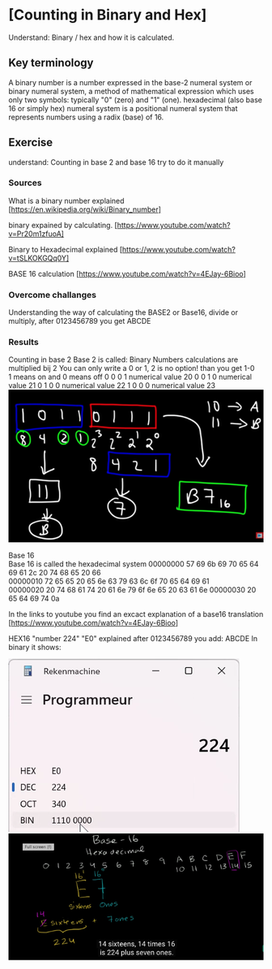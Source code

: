 # [Counting in Binary and Hex]
Understand: Binary / hex and how it is calculated. 


## Key terminology
A binary number is a number expressed in the base-2 numeral system or binary numeral system, a method of mathematical expression which uses only two symbols: typically "0" (zero) and "1" (one).
hexadecimal (also base 16 or simply hex) numeral system is a positional numeral system that represents numbers using a radix (base) of 16.

## Exercise
understand: Counting in base 2 and base 16
try to do it manually 


### Sources
What is a binary number explained
[https://en.wikipedia.org/wiki/Binary_number]

binary expained by calculating.
[https://www.youtube.com/watch?v=Pr20m1zfuoA]

Binary to Hexadecimal explained
[https://www.youtube.com/watch?v=tSLKOKGQq0Y]

BASE 16 calculation
[https://www.youtube.com/watch?v=4EJay-6Bioo]


### Overcome challanges
Understanding the way of calculating the BASE2 or Base16, divide or multiply, after 0123456789 you get ABCDE

### Results
Counting in base 2 
Base 2 is called: Binary Numbers calculations are multiplied bij 2
You can only write a 0 or 1,  2 is no option! than you get 1-0  
1 means on and 0 means off
0 0 0 1   numerical value 20
0 0 1 0   numerical value 21
0 1 0 0   numerical value 22
1 0 0 0   numerical value 23
![binarytohex](../00_includes/Binairytohex.png)

Base 16  
Base 16 is called the hexadecimal system 
00000000  57 69 6b 69 70 65 64 69  61 2c 20 74 68 65 20 66  
00000010  72 65 65 20 65 6e 63 79  63 6c 6f 70 65 64 69 61  
00000020  20 74 68 61 74 20 61 6e  79 6f 6e 65 20 63 61 6e 
00000030  20 65 64 69 74 0a

In the links to youtube you find an excact explanation of a base16 translation
[https://www.youtube.com/watch?v=4EJay-6Bioo]

HEX16 "number 224" "E0" explained   after 0123456789 you add: ABCDE
In binary it shows: 

![224](../00_includes/BASE16-224.png)
![base16](../00_includes/BASE16.png)